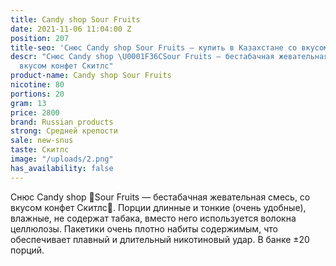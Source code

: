 ```yaml
---
title: Candy shop Sour Fruits
date: 2021-11-06 11:04:00 Z
position: 207
title-seo: 'Снюс Candy shop Sour Fruits — купить в Казахстане со вкусом '
descr: "Снюс Candy shop \U0001F36CSour Fruits — бестабачная жевательная смесь, со
  вкусом конфет Скитлс"
product-name: Candy shop Sour Fruits
nicotine: 80
portions: 20
gram: 13
price: 2800
brand: Russian products
strong: Средней крепости
sale: new-snus
taste: Скитлс
image: "/uploads/2.png"
has_availability: false
---
```


Снюс Candy shop 🍬Sour Fruits — бестабачная жевательная смесь, со вкусом конфет Скитлс🍬. Порции длинные и тонкие (очень удобные), влажные, не содержат табака, вместо него используется волокна целлюлозы. Пакетики очень плотно набиты содержимым, что обеспечивает плавный и длительный никотиновый удар. В банке ±20 порций.
